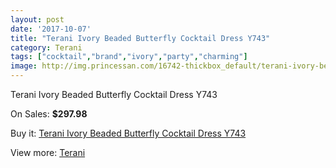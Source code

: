 ```yaml
---
layout: post
date: '2017-10-07'
title: "Terani Ivory Beaded Butterfly Cocktail Dress Y743"
category: Terani
tags: ["cocktail","brand","ivory","party","charming"]
image: http://img.princessan.com/16742-thickbox_default/terani-ivory-beaded-butterfly-cocktail-dress-y743.jpg
---
```

Terani Ivory Beaded Butterfly Cocktail Dress Y743

On Sales: **$297.98**
<a href="https://www.princessan.com/en/terani/7910-terani-ivory-beaded-butterfly-cocktail-dress-y743.html"><amp-img layout="responsive" width="600" height="600" src="//img.princessan.com/16742-thickbox_default/terani-ivory-beaded-butterfly-cocktail-dress-y743.jpg" alt="Terani Ivory Beaded Butterfly Cocktail Dress Y743 0" /></a>
<a href="https://www.princessan.com/en/terani/7910-terani-ivory-beaded-butterfly-cocktail-dress-y743.html"><amp-img layout="responsive" width="600" height="600" src="//img.princessan.com/16743-thickbox_default/terani-ivory-beaded-butterfly-cocktail-dress-y743.jpg" alt="Terani Ivory Beaded Butterfly Cocktail Dress Y743 1" /></a>

Buy it: [Terani Ivory Beaded Butterfly Cocktail Dress Y743](https://www.princessan.com/en/terani/7910-terani-ivory-beaded-butterfly-cocktail-dress-y743.html "Terani Ivory Beaded Butterfly Cocktail Dress Y743")

View more: [Terani](https://www.princessan.com/en/64-terani "Terani")